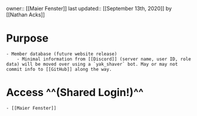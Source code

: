 owner:: [[Maier Fenster]]
last updated:: [[September 13th, 2020]] by [[Nathan Acks]]
# Purpose
    - Member database (future website release)
        - Minimal information from [[Discord]] (server name, user ID, role data) will be moved over using a `yak_shaver` bot. May or may not commit info to [[GitHub]] along the way.
# Access ^^(Shared Login!)^^
    - [[Maier Fenster]]
